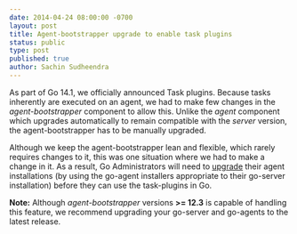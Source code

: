 ```yaml
---
date: 2014-04-24 08:00:00 -0700
layout: post
title: Agent-bootstrapper upgrade to enable task plugins
status: public
type: post
published: true
author: Sachin Sudheendra
---
```


As part of Go 14.1, we officially announced Task plugins. Because tasks inherently are executed on an agent, we had to make few changes in the *agent-bootstrapper* component to allow this. Unlike the *agent* component which upgrades automatically to remain compatible with the *server* version, the agent-bootstrapper has to be manually upgraded.

Although we keep the agent-bootstrapper lean and flexible, which rarely requires changes to it, this was one situation where we had to make a change in it. As a result, Go Administrators will need to [upgrade](http://go.cd/download) their agent installations (by using the go-agent installers appropriate to their go-server installation) before they can use the task-plugins in Go.

**Note:** Although *agent-bootstrapper* versions **>= 12.3** is capable of handling this feature, we recommend upgrading your go-server and go-agents to the latest release.
